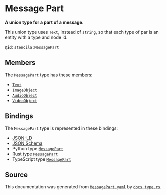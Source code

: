 # Message Part

**A union type for a part of a message.**

This union type uses `Text`, instead of `string`, so that each type of par
is an entity with a type and node id.


**`@id`**: `stencila:MessagePart`

## Members

The `MessagePart` type has these members:

- [`Text`](https://github.com/stencila/stencila/blob/main/docs/reference/schema/prose/text.md)
- [`ImageObject`](https://github.com/stencila/stencila/blob/main/docs/reference/schema/works/image-object.md)
- [`AudioObject`](https://github.com/stencila/stencila/blob/main/docs/reference/schema/works/audio-object.md)
- [`VideoObject`](https://github.com/stencila/stencila/blob/main/docs/reference/schema/works/video-object.md)

## Bindings

The `MessagePart` type is represented in these bindings:

- [JSON-LD](https://stencila.org/MessagePart.jsonld)
- [JSON Schema](https://stencila.org/MessagePart.schema.json)
- Python type [`MessagePart`](https://github.com/stencila/stencila/blob/main/python/python/stencila/types/message_part.py)
- Rust type [`MessagePart`](https://github.com/stencila/stencila/blob/main/rust/schema/src/types/message_part.rs)
- TypeScript type [`MessagePart`](https://github.com/stencila/stencila/blob/main/ts/src/types/MessagePart.ts)

## Source

This documentation was generated from [`MessagePart.yaml`](https://github.com/stencila/stencila/blob/main/schema/MessagePart.yaml) by [`docs_type.rs`](https://github.com/stencila/stencila/blob/main/rust/schema-gen/src/docs_type.rs).
